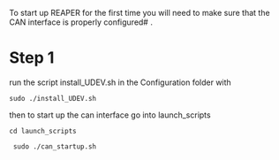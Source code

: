 To start up REAPER for the first time you will need to make sure that the CAN interface is properly configured# .


# Step 1
run the script install_UDEV.sh in the Configuration folder with

``` sudo ./install_UDEV.sh ```

then to start up the can interface go into launch_scripts

``` cd launch_scripts ```

``` sudo ./can_startup.sh```
